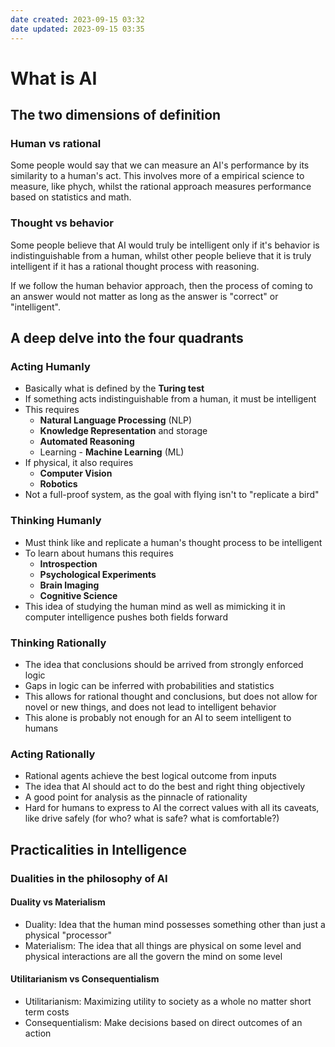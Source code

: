 ```yaml
---
date created: 2023-09-15 03:32
date updated: 2023-09-15 03:35
---
```


# What is AI

## The two dimensions of definition

### Human vs rational

Some people would say that we can measure an AI's performance by its similarity to a human's act. This involves more of a empirical science to measure, like phych, whilst the rational approach measures performance based on statistics and math.

### Thought vs behavior

Some people believe that AI would truly be intelligent only if it's behavior is indistinguishable from a human, whilst other people believe that it is truly intelligent if it has a rational thought process with reasoning.

If we follow the human behavior approach, then the process of coming to an answer would not matter as long as the answer is "correct" or "intelligent".

## A deep delve into the four quadrants

### Acting Humanly

- Basically what is defined by the **Turing test**
- If something acts indistinguishable from a human, it must be intelligent
- This requires
  - **Natural Language Processing** (NLP)
  - **Knowledge Representation** and storage
  - **Automated Reasoning**
  - Learning - **Machine Learning** (ML)
- If physical, it also requires
  - **Computer Vision**
  - **Robotics**
- Not a full-proof system, as the goal with flying isn't to "replicate a bird"

### Thinking Humanly

- Must think like and replicate a human's thought process to be intelligent
- To learn about humans this requires
  - **Introspection**
  - **Psychological Experiments**
  - **Brain Imaging**
  - **Cognitive Science**
- This idea of studying the human mind as well as mimicking it in computer intelligence pushes both fields forward

### Thinking Rationally

- The idea that conclusions should be arrived from strongly enforced logic
- Gaps in logic can be inferred with probabilities and statistics
- This allows for rational thought and conclusions, but does not allow for novel or new things, and does not lead to intelligent behavior
- This alone is probably not enough for an AI to seem intelligent to humans

### Acting Rationally

- Rational agents achieve the best logical outcome from inputs
- The idea that AI should act to do the best and right thing objectively
- A good point for analysis as the pinnacle of rationality
- Hard for humans to express to AI the correct values with all its caveats, like drive safely (for who? what is safe? what is comfortable?)

## Practicalities in Intelligence

### Dualities in the philosophy of AI

#### Duality vs Materialism

- Duality: Idea that the human mind possesses something other than just a physical "processor"
- Materialism: The idea that all things are physical on some level and physical interactions are all the govern the mind on some level

#### Utilitarianism vs Consequentialism

- Utilitarianism: Maximizing utility to society as a whole no matter short term costs
- Consequentialism: Make decisions based on direct outcomes of an action

#